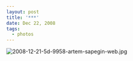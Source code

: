 ```yaml
---
layout: post
title: '***'
date: Dec 22, 2008
tags:
  - photos
---
```


![2008-12-21-5d-9958-artem-sapegin-web.jpg](upload://2008-12-21-5d-9958-artem-sapegin-web.jpg)
